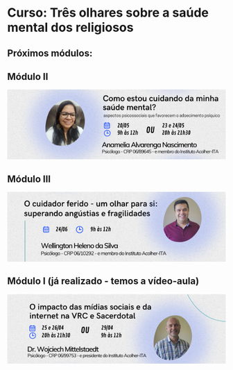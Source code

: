 # Curso: Três olhares sobre a saúde mental dos religiosos

## Próximos módulos:

## Módulo II

<a target="_blank" href="https://forms.gle/Cu6dTQVPtpokooW97">

![Módulo II](/img/anamelia.png)

</a>

## Módulo III

<a target="_blank" href="https://forms.gle/Cu6dTQVPtpokooW97">

![Módulo III](/img/wellington.png)

</a>

## Módulo I (já realizado - temos a vídeo-aula)

<a target="_blank" href="https://forms.gle/Cu6dTQVPtpokooW97">

![Módulo I](/img/adalberto.png)

</a>
